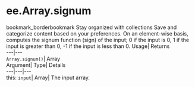  
#  ee.Array.signum 
bookmark_borderbookmark Stay organized with collections  Save and categorize content based on your preferences. 
On an element-wise basis, computes the signum function (sign) of the input; 0 if the input is 0, 1 if the input is greater than 0, -1 if the input is less than 0. 
Usage| Returns  
---|---  
`Array.signum()`| Array  
Argument| Type| Details  
---|---|---  
this: `input`| Array| The input array.  
